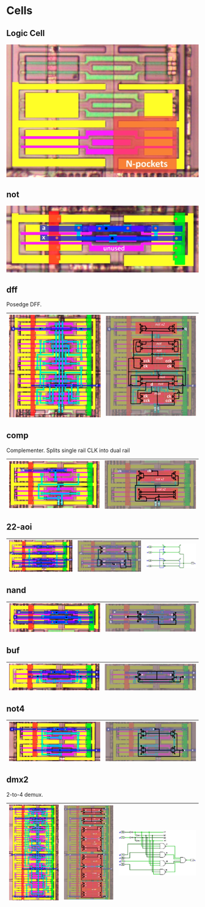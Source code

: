 # Cells

## Logic Cell

![logic_cell.jpg](imgstore/logic_cell.jpg)

## not

![not_topo.jpg](imgstore/not_topo.jpg)

## dff

Posedge DFF.

|![dff_topo.jpg](imgstore/dff_topo.jpg)|![dff_tran.jpg](imgstore/dff_tran.jpg)|
|---|---|

## comp

Complementer. Splits single rail CLK into dual rail

|![comp_topo.jpg](imgstore/comp_topo.jpg)|![comp_tran.jpg](imgstore/comp_tran.jpg)|
|---|---|

## 22-aoi

|![22aoi_topo.jpg](imgstore/22aoi_topo.jpg)|![22aoi_tran.jpg](imgstore/22aoi_tran.jpg)|![22aoi_logisim.jpg](imgstore/22aoi_logisim.jpg)|
|---|---|---|

## nand

|![nand_topo.jpg](imgstore/nand_topo.jpg)|![nand_tran.jpg](imgstore/nand_tran.jpg)|
|---|---|

## buf

|![buf_topo.jpg](imgstore/buf_topo.jpg)|![buf_tran.jpg](imgstore/buf_tran.jpg)|
|---|---|

## not4

|![not4_topo.jpg](imgstore/not4_topo.jpg)|![not4_tran.jpg](imgstore/not4_tran.jpg)|
|---|---|

## dmx2

2-to-4 demux.

|![dmx2_topo.jpg](imgstore/dmx2_topo.jpg)|![dmx2_tran.jpg](imgstore/dmx2_tran.jpg)|![dmx2_logisim.jpg](imgstore/dmx2_logisim.jpg)|
|---|---|---|
